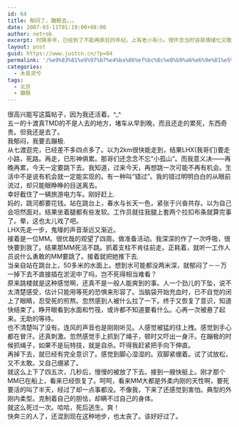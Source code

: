```yaml
---
id: 64
title: 郁闷了，蹦极去。。。
date: 2007-03-11T01:19:00+08:00
author: netrob
excerpt: 时隔多年，已经到了不能再疯狂的年纪。上有老小有小。很怀念当时容易情绪化又敢作敢为的年纪。回不去了。
layout: post
guid: https://www.justcn.cn/?p=64
permalink: '/%e9%83%81%e9%97%b7%e4%ba%86%ef%bc%8c%e8%b9%a6%e6%9e%81%e5%8e%bb%e3%80%82%e3%80%82%e3%80%82/'
categories:
  - 木易灵兮
tags:
  - 北京
  - 蹦极
---
```

很高兴能写这篇帖子，因为我还活着。^_^  
五一的十渡真TMD的不是人去的地方，堵车从早到晚，而且还走的累死，东西奇贵。但我还是去了。  
我郁闷，我要去蹦极.  
从七渡逛完，已经差不多四点多了。以为2km很快能走到，结果LHX(我哥们)要走小路，死路。再走，已形神俱累。那哥们还念念不忘“小孤山”。而我意义决——再晚再累，今天一定要跳下去。我知道，过来今天，再想跳一次可能不再有机会。生活中不是说有机会就一定能实现的。有一种叫“错过”。我的错过明明白白的从眼前流过，却只能眼睁睁的目送离去。  
幸好截住了一辆旅游电力车。刚好赶上.  
妈的，跳河都要花钱。站在跳台上，春水与长天一色，紧张于兴奋共存。以为自己会坦然面对。结果坐着腿都有些发软。工作员就往我腿上套两个拉扣布条就算完事了。晕，这也太儿戏了吧。  
LHX先走一步，鬼嚎的声音渐远又渐近。  
接着是一位MM。很优哉的观望了四周。做准备活动。我深深的作了一次呼吸，很快要到我了。结果那MM死活不跳。抓着支柱不肯往前走。正耗着，就听一工作人员说什么勇敢的MM要跳了。接着就把她推下去.  
当亲自站在跳台上，50多米的水面上。想到水可能都没两米深，就郁闷了－－万一掉下去不直接插在淤泥中了吗，岂不死得相当难看？  
原来跳楼就是这种感觉啊，还真不是一般人能爽到的事。人一个劲儿的下坠，说不太清楚感受，估计只能用等死的恐惧来形容了。当脑袋开始充血时，已不自觉的闭上了眼睛，忍受死的煎熬。忽然感到人被什么拉了一下。终于又恢复了意识，知道快结束了。睁开眼看到水面和竹筏，或许都不知道要看什么。心再一次被悬了起来。无助的等待。  
也不清楚叫了没有。连风的声音也是刚刚听见。人感觉被猛的往上拽。感觉到手心都在冒汗。还真刺激。忽然感觉手上抓到了绳子，顿时又吓出一身汗。在蹦极的时候抓绳子，如果不是玩特技，就是自杀。吓得我赶紧把手向下伸直。  
再掉下去，就已经有完全意识了。感觉到脚心湿湿的。双脚紧绷着。试了试放松，又不太敢。又自己绷紧了。  
就这么上下了四五次，几秒后，慢慢的被放了下去。接到一艘快艇上。刚才那个MM已在船上，看来已经恢复了。呵呵，看来MM大都是外柔内刚的天性啊，要死要活的叫了半天，经过了却一点事都没。不像我，下来了还感觉到害怕。典型的外刚内柔型。克制着自己的胆怯，却瞒不过自己的身体。  
就这么死过一次。哈哈，死后逃生。爽！  
快奔三的人了，还混到现在这种地步，也太丧了。该好好过了。